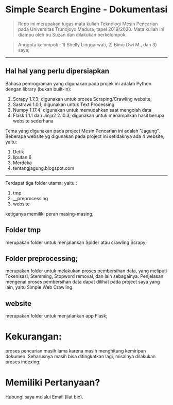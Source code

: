 # Simple Search Engine - Dokumentasi

> Repo ini merupakan tugas mata kuliah Teknologi Mesin Pencarian pada Universitas Trunojoyo Madura, tapel 2019/2020. Mata kuliah ini diampu oleh bu Suzan dan dilakukan berkelompok. 

> Anggota kelompok : 1) Shelly Linggarwati, 2) Bimo Dwi M., dan 3) saya;

***

## Hal hal yang perlu dipersiapkan

Bahasa pemrograman yang digunakan pada projek ini adalah Python dengan library (bukan built-in):

1. Scrapy 1.7.3; digunakan untuk proses Scraping/Crawling website;
2. Sastrawi 1.0.1; digunakan untuk Text Processing
3. Numpy 1.17.4; digunakan untuk memudahkan saat mengolah data
4. Flask 1.1.1 dan Jinja2 2.10.3; digunakan untuk menampilkan hasil berupa website sederhana


Tema yang digunakan pada project Mesin Pencarian ini adalah "Jagung". Beberapa website yg digunakan pada project ini setidaknya ada 4 website, yaitu:

1. Detik
2. liputan 6
3. Merdeka
4. tentangjagung.blogspot.com

***

Terdapat tiga folder utama; yaitu :

1. tmp
2. __preprocessing
3. website

ketiganya memiliki peran masing-masing;

## Folder tmp

merupakan folder untuk menjalankan Spider atau crawling Scrapy;

## Folder preprocessing;

merupakan folder untuk melakukan proses pembersihan data, yang meliputi Tokenisasi, Stemming, Stopword removal, dan lain sebagainya. Penjelasan mengenai proses pembersihan data dapat dilihat pada project saya yang lain, yaitu Simple Web Crawling.

## website

merupakan folder untuk menjalankan app Flask;

# Kekurangan:

proses pencarian masih lama karena masih menghitung kemiripan dokumen. Seharusnya masih bisa ditingkatkan lagi, misalnya dilakukan proses indexing;

# Memiliki Pertanyaan?

Hubungi saya melalui Email (liat bio).